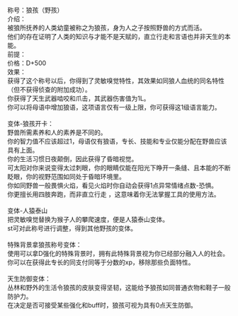 <title>狼孩</title>
<meta name="GENERATOR" content="WinCHM">
<meta http-equiv="Content-Type" content="text/html; charset=gb2312">
<br>
<br>称号：狼孩（野孩） 
<br>介绍： 
<br>被狼所抚养的人类幼童被称之为狼孩，身为人之子按照野兽的方式而活。 
<br>他们的存在证明了人类的知识与才能不是天赋的，直立行走和言语也并非天生的本能。 
<br>前提： 
<br>价格：D+500 
<br>效果： 
<br>获得了这个称号以后，你得到了灵敏嗅觉特性，其效果如同狼人血统的同名特性（但不获得侦查的附加成功）。 
<br>你获得了天生武器啮咬和爪击，其武器伤害值为1L。 
<br>你可以将母语中增加狼语，这项语言仅有一级上限，你可获得这1级语言能力。 
<br>
<br>变体-狼孩开卡： 
<br>野兽所需素养和人的素养是不同的。 
<br>你的智力值不应该超过1，母语仅有狼语，专长、技能和专业仅能分配在野兽应该具有上面。 
<br>你的生活习惯日夜颠倒，因此获得了昏暗视觉。 
<br>可太阳对你来说变得太过刺眼，你的眼睛仅能在阳光下睁开一条缝、且本能的不断眨眼，你的视野范围如同处于昏暗环境里。 
<br>你如同野兽一般畏惧火焰，看见火焰时你自动会获得1点异常情绪点数-恐惧。 
<br>你更擅长用四肢奔跑，而非直立行走 ，这意味着你无法掌握工具的使用方法。 
<br>
<br>变体-人猿泰山 
<br>把灵敏嗅觉替换为猴子人的攀爬速度，便是人猿泰山变体。 
<br>st可对此称号进行调整，得到其他野孩的变体。 
<br>
<br>特殊背景拿狼孩称号变体： 
<br>使用可以拿D强化的特殊背景时，拥有此特殊背景视为你已经部分融入人的社会。 
<br>你可以在获得此专长的同支付同等于分数的xp，移除那些负面特性。 
<br>
<br>天生防御变体： 
<br>丛林和野外的生活令狼孩的皮肤变得坚韧，这能给予狼孩如同普通衣物和鞋子一般防护力。 
<br>在决定是否可接受某些强化和buff时，狼孩可视为具有0点天生防御。 
<br>
<br>